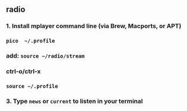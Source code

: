 ## radio

### 1. Install mplayer command line (via Brew, Macports, or APT)

### `pico  ~/.profile`

### add: `source ~/radio/stream`

### ctrl-o/ctrl-x

### `source ~/.profile`

### 3. Type `news` or `current` to listen in your terminal
